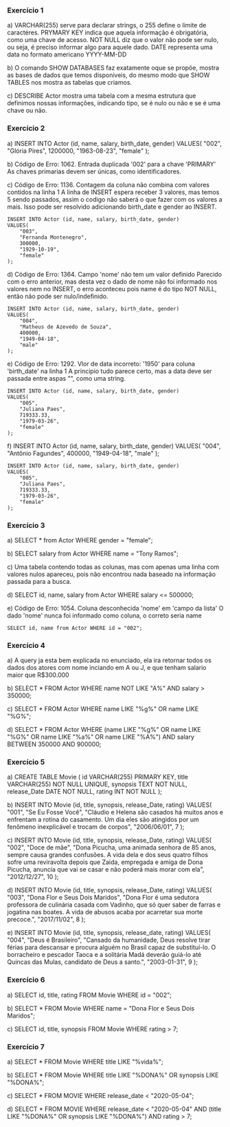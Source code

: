 ### Exercício 1

a)  VARCHAR(255) serve para declarar strings, o 255 define o limite de caractéres.
    PRYMARY KEY indica que aquela informação é obrigatória, como uma chave de acesso.
    NOT NULL diz que o valor não pode ser nulo, ou seja, é preciso informar algo para aquele dado.
    DATE representa uma data no formato americano YYYY-MM-DD

b) O comando SHOW DATABASES faz exatamente oque se propõe, mostra as bases de dados que temos  disponiveis, do mesmo modo que SHOW TABLES nos mostra as tabelas que criamos.

c) DESCRIBE Actor mostra uma tabela com a mesma estrutura que definimos nossas informações, indicando tipo, se é nulo ou não e se é uma chave ou não.

### Exercício 2

a)  INSERT INTO Actor (id, name, salary, birth_date, gender)
    VALUES(
        "002", 
        "Glória Pires",
        1200000,
        "1963-08-23", 
        "female"
    );

b) Código de Erro: 1062. Entrada duplicada '002' para a chave 'PRIMARY'
    As chaves primarias devem ser únicas, como identificadores.

c) Código de Erro: 1136. Contagem da coluna não combina com valores contidos na linha 1
    A linha de INSERT espera receber 3 valores, mas temos 5 sendo passados, assim o codigo não saberá o que fazer com os valores a mais. Isso pode ser resolvido adicionando birth_date e gender ao INSERT.

    INSERT INTO Actor (id, name, salary, birth_date, gender)
    VALUES(
        "003", 
        "Fernanda Montenegro",
        300000,
        "1929-10-19", 
        "female"
    );

d) Código de Erro: 1364. Campo 'nome' não tem um valor definido
    Parecido com o erro anterior, mas desta vez o dado de nome não foi informado nos valores nem no INSERT, o erro aconteceu pois name é do tipo NOT NULL, então não pode ser nulo/indefinido.

    INSERT INTO Actor (id, name, salary, birth_date, gender)
    VALUES(
        "004",
        "Matheus de Azevedo de Souza",
        400000,
        "1949-04-18", 
        "male"
    );

e) Código de Erro: 1292. Vlor de data incorreto: '1950' para coluna 'birth_date' na linha 1
    A principio tudo parece certo, mas a data deve ser passada entre aspas "", como uma string.

    INSERT INTO Actor (id, name, salary, birth_date, gender)
    VALUES(
        "005", 
        "Juliana Paes",
        719333.33,
        "1979-03-26", 
        "female"
    );

f)  INSERT INTO Actor (id, name, salary, birth_date, gender)
    VALUES(
        "004", 
        "Antônio Fagundes",
        400000,
        "1949-04-18", 
        "male"
    );

    INSERT INTO Actor (id, name, salary, birth_date, gender)
    VALUES(
        "005", 
        "Juliana Paes",
        719333.33,
        "1979-03-26", 
        "female"
    );

### Exercício 3

a) SELECT * from Actor WHERE gender = "female";

b) SELECT salary from Actor WHERE name = "Tony Ramos";

c) Uma tabela contendo todas as colunas, mas com apenas uma linha com valores nulos apareceu, pois não encontrou nada baseado na informação passada para a busca.

d) SELECT id, name, salary from Actor WHERE salary <= 500000;

e) Código de Erro: 1054. Coluna desconhecida 'nome' em 'campo da lista'
    O dado 'nome' nunca foi informado como coluna, o correto seria name

    SELECT id, name from Actor WHERE id = "002";

### Exercício 4

a) A query ja esta bem explicada no enunciado, ela ira retornar todos os dados dos atores com nome inciando em  A ou J, e que tenham salario maior que R$300.000

b)  SELECT * FROM Actor
    WHERE name NOT LIKE "A%" AND salary > 350000;

c)  SELECT * FROM Actor
    WHERE name LIKE "%g%" OR name LIKE "%G%";

d)  SELECT * FROM Actor
    WHERE 
	    (name LIKE "%g%" OR name LIKE "%G%" OR name LIKE "%a%" OR name LIKE "%A%")
        AND salary BETWEEN 350000 AND 900000;

### Exercício 5

a)  CREATE TABLE Movie (
		id VARCHAR(255) PRIMARY KEY,
        title VARCHAR(255) NOT NULL UNIQUE,
        synopsis TEXT NOT NULL,
        release_Date DATE NOT NULL,
        rating INT NOT NULL
    );

b)  INSERT INTO Movie (id, title, synopsis, release_Date, rating)
    VALUES(
        "001",
        "Se Eu Fosse Você",
        "Cláudio e Helena são casados há muitos anos e enfrentam a rotina do casamento. Um dia eles são atingidos por um fenômeno inexplicável e trocam de corpos",
        "2006/06/01",
        7
    );

c)  INSERT INTO Movie (id, title, synopsis, release_Date, rating)
    VALUES(
        "002",
        "Doce de mãe",
        "Dona Picucha, uma animada senhora de 85 anos, sempre causa grandes confusões. A vida dela e dos seus quatro filhos sofre uma reviravolta depois que Zaida, empregada e amiga de Dona Picucha, anuncia que vai se casar e não poderá mais morar com ela",
        "2012/12/27",
        10
    );

d)  INSERT INTO Movie (id, title, synopsis, release_Date, rating)
    VALUES(
        "003",
        "Dona Flor e Seus Dois Maridos",
        "Dona Flor é uma sedutora professora de culinária casada com Vadinho, que só quer saber de farras e jogatina nas boates. A vida de abusos acaba por acarretar sua morte precoce.",
        "2017/11/02",
        8
    );

e)  INSERT INTO Movie (id, title, synopsis, release_date, rating) 
    VALUES(
        "004",
        "Deus é Brasileiro",
        "Cansado da humanidade, Deus resolve tirar férias para descansar e procura alguém no Brasil capaz de substituí-lo. O borracheiro e pescador Taoca e a solitária Madá deverão guiá-lo até Quincas das Mulas, candidato de Deus a santo.",
        "2003-01-31",
        9
    );

### Exercício 6

a)  SELECT id, title, rating FROM Movie WHERE id = "002";

b)  SELECT * FROM Movie WHERE name = "Dona Flor e Seus Dois Maridos";

c)  SELECT id, title, synopsis FROM Movie WHERE rating > 7;

### Exercício 7

a)  SELECT * FROM Movie
    WHERE title LIKE "%vida%";

b)  SELECT * FROM Movie
    WHERE title LIKE "%DONA%" OR
      synopsis LIKE "%DONA%";

c)  SELECT * FROM MOVIE
    WHERE release_date < "2020-05-04";

d)  SELECT * FROM MOVIE
    WHERE release_date < "2020-05-04" AND 
      (title LIKE "%DONA%" OR
      synopsis LIKE "%DONA%") AND rating > 7;